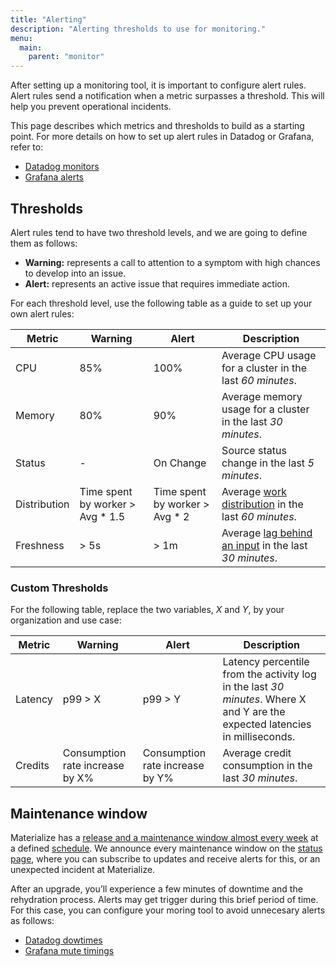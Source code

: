 ```yaml
---
title: "Alerting"
description: "Alerting thresholds to use for monitoring."
menu:
  main:
    parent: "monitor"
---
```


After setting up a monitoring tool, it is important to configure alert rules. Alert rules send a notification when a metric surpasses a threshold. This will help you prevent operational incidents.

This page describes which metrics and thresholds to build as a starting point. For more details on how to set up alert rules in Datadog or Grafana, refer to:

 * [Datadog monitors](https://docs.datadoghq.com/monitors/)
 * [Grafana alerts](https://grafana.com/docs/grafana/latest/alerting/fundamentals/)

## Thresholds

Alert rules tend to have two threshold levels, and we are going to define them as follows:
 * **Warning:** represents a call to attention to a symptom with high chances to develop into an issue.
 * **Alert:** represents an active issue that requires immediate action.

For each threshold level, use the following table as a guide to set up your own alert rules:

Metric | Warning | Alert | Description
-- | -- | -- | --
CPU | 85% | 100% | Average CPU usage for a cluster in the last *60 minutes*.
Memory | 80% | 90% | Average memory usage for a cluster in the last *30 minutes*.
Status | - | On Change | Source status change in the last *5 minutes*.
Distribution | Time spent by worker > Avg * 1.5 | Time spent by worker > Avg * 2 | Average [work distribution](https://materialize.com/docs/manage/troubleshooting/#is-work-distributed-equally-across-workers) in the last *60 minutes*.
Freshness | > 5s | > 1m | Average [lag behind an input](https://materialize.com/docs/sql/system-catalog/mz_internal/#mz_materialization_lag) in the last *30 minutes*.

### Custom Thresholds

For the following table, replace the two variables, _X_ and _Y_, by your organization and use case:

Metric | Warning | Alert | Description
-- | -- | -- | --
Latency | p99 > X | p99 > Y | Latency percentile from the activity log in the last *30 minutes*. Where X and Y are the expected latencies in milliseconds.
Credits | Consumption rate increase by X% | Consumption rate increase by Y% | Average credit consumption in the last *30 minutes*.

## Maintenance window

Materialize has a [release and a maintenance window almost every week](https://materialize.com/docs/releases/) at a defined [schedule](https://materialize.com/docs/releases/#schedule). We announce every maintenance window on the [status page](https://status.materialize.com/), where you can subscribe to updates and receive alerts for this, or an unexpected incident at Materialize.

After an upgrade, you’ll experience a few minutes of downtime and the rehydration process. Alerts may get trigger during this brief period of time. For this case, you can configure your moring tool to avoid unnecesary alerts as follows:

* [Datadog dowtimes](https://docs.datadoghq.com/monitors/downtimes/)
* [Grafana mute timings](https://grafana.com/docs/grafana/latest/alerting/manage-notifications/mute-timings/)
